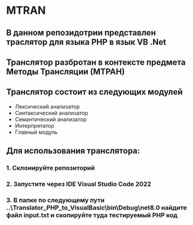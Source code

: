 # MTRAN

## В данном репозидотрии представлен траслятор для языка PHP в язык VB .Net
## Транслятор разбротан в контексте предмета Методы Трансляции (МТРАН)
## Транслятор состоит из следующих модулей
* Лексический анализатор
* Синтаксический анализатор
* Семантический анализатор
* Интерпретатор
* Главный модуль
## Для использования транслятора:
### 1. Склонируйте репозиторий
### 2. Запустите через IDE Visual Studio Code 2022
### 3. В папке по следующему пути ..\Translator_PHP_to_VisualBasic\bin\Debug\net8.0 найдите файл input.txt и скопируйте туда тестируемый PHP код
